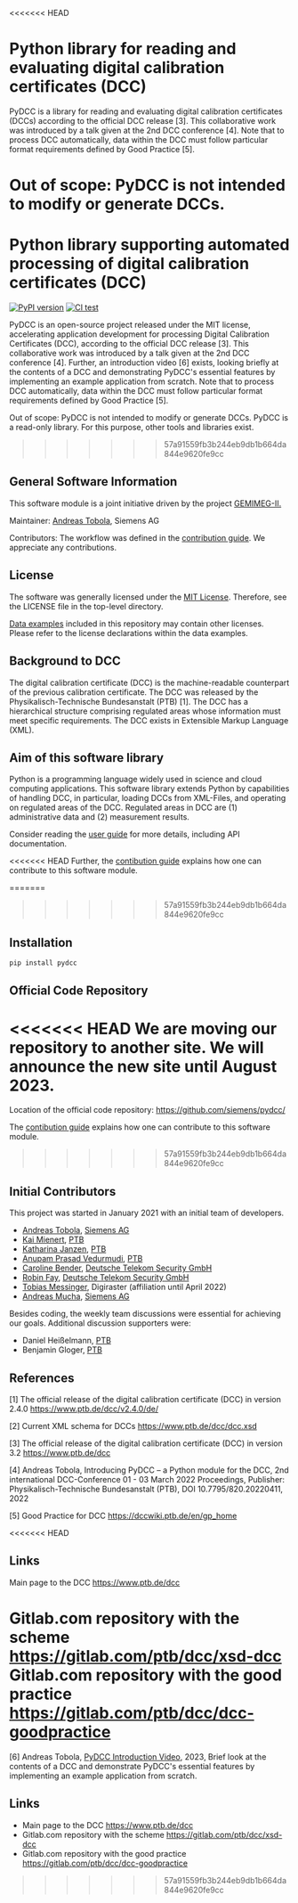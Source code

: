 <<<<<<< HEAD
# Python library for reading and evaluating digital calibration certificates (DCC) 

PyDCC is a library for reading and evaluating digital calibration certificates (DCCs) according to the official DCC release [3]. 
This collaborative work was introduced by a talk given at the 2nd DCC conference [4]. 
Note that to process DCC automatically, data within the DCC must follow particular format requirements defined by Good Practice [5].

Out of scope: PyDCC is not intended to modify or generate DCCs.
=======

# Python library supporting automated processing of digital calibration certificates (DCC) 

[![PyPI version](https://badge.fury.io/py/pydcc.svg)](https://badge.fury.io/py/pydcc) [![CI test](https://github.com/siemens/pydcc/actions/workflows/ci-test.yml/badge.svg)]([https://badge.fury.io/py/pydcc](https://github.com/siemens/pydcc/actions/workflows/ci-test.yml))

PyDCC is an open-source project released under the MIT license, accelerating application development for processing Digital Calibration Certificates (DCC), according to the official DCC release [3]. 
This collaborative work was introduced by a talk given at the 2nd DCC conference [4]. 
Further, an introduction video [6] exists, looking briefly at the contents of a DCC and demonstrating PyDCC's essential features by implementing an example application from scratch.
Note that to process DCC automatically, data within the DCC must follow particular format requirements defined by Good Practice [5].

Out of scope: PyDCC is not intended to modify or generate DCCs. PyDCC is a read-only library. For this purpose, other tools and libraries exist.
>>>>>>> 57a91559fb3b244eb9db1b664da844e9620fe9cc

## General Software Information

This software module is a joint initiative driven by the project [GEMIMEG-II.](https://www.digitale-technologien.de/DT/Navigation/DE/ProgrammeProjekte/AktuelleStrategischeEinzelprojekte/gemimeg2/gemimeg2.html)

Maintainer: [Andreas Tobola](mailto:pydcc.t@siemens.com), Siemens AG

Contributors: The workflow was defined in the [contribution guide](CONTRIBUTING.md). We appreciate any contributions.

## License

The software was generally licensed under the [MIT License](LICENSE). Therefore, see the LICENSE file in the top-level directory.

[Data examples](data) included in this repository may contain other licenses. Please refer to the license declarations within the data examples.

## Background to DCC

The digital calibration certificate (DCC) is the machine-readable counterpart of the previous calibration certificate. The DCC was released by the Physikalisch-Technische Bundesanstalt (PTB) [1]. The DCC has a hierarchical structure comprising regulated areas whose information must meet specific requirements. The DCC exists in Extensible Markup Language (XML). 

## Aim of this software library

Python is a programming language widely used in science and cloud computing applications. This software library extends Python by capabilities of handling DCC, in particular, loading DCCs from XML-Files, and operating on regulated areas of the DCC. Regulated areas in DCC are (1) administrative data and (2) measurement results. 

Consider reading the [user guide](doc/pydcc.md) for more details, including API documentation.

<<<<<<< HEAD
Further, the [contibution guide](CONTRIBUTING.md) explains how one can contribute to this software module.

=======
>>>>>>> 57a91559fb3b244eb9db1b664da844e9620fe9cc
## Installation

```
pip install pydcc
```

## Official Code Repository

<<<<<<< HEAD
We are moving our repository to another site. We will announce the new site until August 2023.
=======
Location of the official code repository: https://github.com/siemens/pydcc/

The [contibution guide](CONTRIBUTING.md) explains how one can contribute to this software module.
>>>>>>> 57a91559fb3b244eb9db1b664da844e9620fe9cc

## Initial Contributors

This project was started in January 2021 with an initial team of developers.

* [Andreas Tobola](@tobola), [Siemens AG](https://siemens.com)
* [Kai Mienert](@mienertPTB), [PTB](https://www.ptb.de)
* [Katharina Janzen](@katharina.janzen), [PTB](https://www.ptb.de)
* [Anupam Prasad Vedurmudi](@vedurmudiPTB), [PTB](https://www.ptb.de)
* [Caroline Bender](@cbender), [Deutsche Telekom Security GmbH](https://www.telesec.de)
* [Robin Fay](@FayR-DTSEC), [Deutsche Telekom Security GmbH](https://www.telesec.de)
* [Tobias Messinger](@tobias.messinger), Digiraster (affiliation until April 2022)
* [Andreas Mucha](@andreas.mucha), [Siemens AG](https://siemens.com)

Besides coding, the weekly team discussions were essential for achieving our goals. 
Additional discussion supporters were:

* Daniel Heißelmann, [PTB](https://www.ptb.de)
* Benjamin Gloger, [PTB](https://www.ptb.de)

## References

[1] The official release of the digital calibration certificate (DCC) in version 2.4.0 https://www.ptb.de/dcc/v2.4.0/de/

[2] Current XML schema for DCCs https://www.ptb.de/dcc/dcc.xsd

[3] The official release of the digital calibration certificate (DCC) in version 3.2 https://www.ptb.de/dcc

[4] Andreas Tobola, Introducing PyDCC – a Python module for the DCC, 2nd international DCC-Conference 01 - 03 March 2022 Proceedings, Publisher: Physikalisch-Technische Bundesanstalt (PTB), DOI 10.7795/820.20220411, 2022

[5] Good Practice for DCC https://dccwiki.ptb.de/en/gp_home

<<<<<<< HEAD
## Links

Main page to the DCC https://www.ptb.de/dcc

Gitlab.com repository with the scheme https://gitlab.com/ptb/dcc/xsd-dcc
Gitlab.com repository with the good practice https://gitlab.com/ptb/dcc/dcc-goodpractice
=======
[6] Andreas Tobola, [PyDCC Introduction Video](https://www.linkedin.com/feed/update/urn:li:activity:7130481024207081472/), 2023, Brief look at the contents of a DCC and demonstrate PyDCC's essential features by implementing an example application from scratch.

## Links

* Main page to the DCC https://www.ptb.de/dcc
* Gitlab.com repository with the scheme https://gitlab.com/ptb/dcc/xsd-dcc
* Gitlab.com repository with the good practice https://gitlab.com/ptb/dcc/dcc-goodpractice
>>>>>>> 57a91559fb3b244eb9db1b664da844e9620fe9cc
